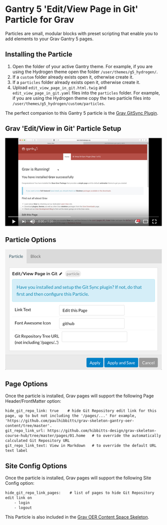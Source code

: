 # Gantry 5 'Edit/View Page in Git' Particle for Grav

Particles are small, modular blocks with preset scripting that enable you to add elements to your Grav Gantry 5 pages.

## Installing the Particle

1. Open the folder of your active Gantry theme. For example, if you are using the Hydrogen theme open the folder `/user/themes/g5_hydrogen/`.
2. If a `custom` folder already exists open it, otherwise create it.
3. If a `particles` folder already exists open it, otherwise create it.
4. Upload `edit_view_page_in_git.html.twig` and `edit_view_page_in_git.yaml` files into the `particles` folder. For example, if you are using the Hydrogen theme copy the two particle files into `/user/themes/g5_hydrogen/custom/particles`.

The perfect companion to this Gantry 5 particle is the [Grav GitSync Plugin](http://www.hibbittsdesign.org/blog/posts/2016-12-22-touchdown-seamless-2-way-syncing-arrives-for-grav).

## Grav 'Edit/View in Git' Particle Setup
[!['Edit/View in Git' Particle Setup](https://github.com/paulhibbitts/github-repo-images/blob/master/edit-view-this-page-setup-video.png?raw=true)](http://www.youtube.com/watch?v=4cHwJ27jqXM "'Edit/View in Git' Particle Setup")  

## Particle Options
!['Edit this Page' options](https://github.com/paulhibbitts/github-repo-images/blob/master/edit-view-this-page-options.png?raw=true)

## Page Options
Once the particle is installed, Grav pages will support the following Page Header/FrontMatter option:

```
hide_git_repo_link: true    # hide Git Repository edit link for this page, up to but not including the '/pages/...' For example, 'https://github.com/paulhibbitts/grav-skeleton-gantry-oer-content/tree/master'.  
git_repo_link_url: https://github.com/hibbitts-design/grav-skeleton-course-hub/tree/master/pages/01.home   # to override the automatically calculated Git Repository URL
git_repo_link_text: View in Markdown   # to override the default URL text label
```

## Site Config Options
Once the particle is installed, Grav pages will support the following Site Config option:

```
hide_git_repo_link_pages:    # list of pages to hide Git Repository edit link on
    - login
    - logout                        
```

This Particle is also included in the [Grav OER Content Space Skeleton](https://github.com/hibbitts-design/grav-skeleton-oer-content-space).
